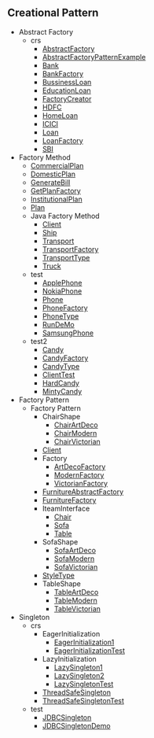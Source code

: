 
## Creational Pattern
  * Abstract Factory
    * crs
      * [AbstractFactory](https://github.com/hoangtien2k3qx1/Java-Design-Patterns/blob/main/Creational_Pattern/Abstract_Factory/crs/AbstractFactory.java)
      * [AbstractFactoryPatternExample](https://github.com/hoangtien2k3qx1/Java-Design-Patterns/blob/main/Creational_Pattern/Abstract_Factory/crs/AbstractFactoryPatternExample.java)
      * [Bank](https://github.com/hoangtien2k3qx1/Java-Design-Patterns/blob/main/Creational_Pattern/Abstract_Factory/crs/Bank.java)
      * [BankFactory](https://github.com/hoangtien2k3qx1/Java-Design-Patterns/blob/main/Creational_Pattern/Abstract_Factory/crs/BankFactory.java)
      * [BussinessLoan](https://github.com/hoangtien2k3qx1/Java-Design-Patterns/blob/main/Creational_Pattern/Abstract_Factory/crs/BussinessLoan.java)
      * [EducationLoan](https://github.com/hoangtien2k3qx1/Java-Design-Patterns/blob/main/Creational_Pattern/Abstract_Factory/crs/EducationLoan.java)
      * [FactoryCreator](https://github.com/hoangtien2k3qx1/Java-Design-Patterns/blob/main/Creational_Pattern/Abstract_Factory/crs/FactoryCreator.java)
      * [HDFC](https://github.com/hoangtien2k3qx1/Java-Design-Patterns/blob/main/Creational_Pattern/Abstract_Factory/crs/HDFC.java)
      * [HomeLoan](https://github.com/hoangtien2k3qx1/Java-Design-Patterns/blob/main/Creational_Pattern/Abstract_Factory/crs/HomeLoan.java)
      * [ICICI](https://github.com/hoangtien2k3qx1/Java-Design-Patterns/blob/main/Creational_Pattern/Abstract_Factory/crs/ICICI.java)
      * [Loan](https://github.com/hoangtien2k3qx1/Java-Design-Patterns/blob/main/Creational_Pattern/Abstract_Factory/crs/Loan.java)
      * [LoanFactory](https://github.com/hoangtien2k3qx1/Java-Design-Patterns/blob/main/Creational_Pattern/Abstract_Factory/crs/LoanFactory.java)
      * [SBI](https://github.com/hoangtien2k3qx1/Java-Design-Patterns/blob/main/Creational_Pattern/Abstract_Factory/crs/SBI.java)
  * Factory Method
      * [CommercialPlan](https://github.com/hoangtien2k3qx1/Java-Design-Patterns/blob/main/Creational_Pattern/Factory_Method/crs/CommercialPlan.java)
      * [DomesticPlan](https://github.com/hoangtien2k3qx1/Java-Design-Patterns/blob/main/Creational_Pattern/Factory_Method/crs/DomesticPlan.java)
      * [GenerateBill](https://github.com/hoangtien2k3qx1/Java-Design-Patterns/blob/main/Creational_Pattern/Factory_Method/crs/GenerateBill.java)
      * [GetPlanFactory](https://github.com/hoangtien2k3qx1/Java-Design-Patterns/blob/main/Creational_Pattern/Factory_Method/crs/GetPlanFactory.java)
      * [InstitutionalPlan](https://github.com/hoangtien2k3qx1/Java-Design-Patterns/blob/main/Creational_Pattern/Factory_Method/crs/InstitutionalPlan.java)
      * [Plan](https://github.com/hoangtien2k3qx1/Java-Design-Patterns/blob/main/Creational_Pattern/Factory_Method/crs/Plan.java)
    * Java Factory Method
      * [Client](https://github.com/hoangtien2k3qx1/Java-Design-Patterns/blob/main/Creational_Pattern/Factory_Method/Java_Factory_Method/Client.java)
      * [Ship](https://github.com/hoangtien2k3qx1/Java-Design-Patterns/blob/main/Creational_Pattern/Factory_Method/Java_Factory_Method/Ship.java)
      * [Transport](https://github.com/hoangtien2k3qx1/Java-Design-Patterns/blob/main/Creational_Pattern/Factory_Method/Java_Factory_Method/Transport.java)
      * [TransportFactory](https://github.com/hoangtien2k3qx1/Java-Design-Patterns/blob/main/Creational_Pattern/Factory_Method/Java_Factory_Method/TransportFactory.java)
      * [TransportType](https://github.com/hoangtien2k3qx1/Java-Design-Patterns/blob/main/Creational_Pattern/Factory_Method/Java_Factory_Method/TransportType.java)
      * [Truck](https://github.com/hoangtien2k3qx1/Java-Design-Patterns/blob/main/Creational_Pattern/Factory_Method/Java_Factory_Method/Truck.java)
    * test
      * [ApplePhone](https://github.com/hoangtien2k3qx1/Java-Design-Patterns/blob/main/Creational_Pattern/Factory_Method/test/ApplePhone.java)
      * [NokiaPhone](https://github.com/hoangtien2k3qx1/Java-Design-Patterns/blob/main/Creational_Pattern/Factory_Method/test/NokiaPhone.java)
      * [Phone](https://github.com/hoangtien2k3qx1/Java-Design-Patterns/blob/main/Creational_Pattern/Factory_Method/test/Phone.java)
      * [PhoneFactory](https://github.com/hoangtien2k3qx1/Java-Design-Patterns/blob/main/Creational_Pattern/Factory_Method/test/PhoneFactory.java)
      * [PhoneType](https://github.com/hoangtien2k3qx1/Java-Design-Patterns/blob/main/Creational_Pattern/Factory_Method/test/PhoneType.java)
      * [RunDeMo](https://github.com/hoangtien2k3qx1/Java-Design-Patterns/blob/main/Creational_Pattern/Factory_Method/test/RunDeMo.java)
      * [SamsungPhone](https://github.com/hoangtien2k3qx1/Java-Design-Patterns/blob/main/Creational_Pattern/Factory_Method/test/SamsungPhone.java)
    * test2
      * [Candy](https://github.com/hoangtien2k3qx1/Java-Design-Patterns/blob/main/Creational_Pattern/Factory_Method/test2/Candy.java)
      * [CandyFactory](https://github.com/hoangtien2k3qx1/Java-Design-Patterns/blob/main/Creational_Pattern/Factory_Method/test2/CandyFactory.java)
      * [CandyType](https://github.com/hoangtien2k3qx1/Java-Design-Patterns/blob/main/Creational_Pattern/Factory_Method/test2/CandyType.java)
      * [ClientTest](https://github.com/hoangtien2k3qx1/Java-Design-Patterns/blob/main/Creational_Pattern/Factory_Method/test2/ClientTest.java)
      * [HardCandy](https://github.com/hoangtien2k3qx1/Java-Design-Patterns/blob/main/Creational_Pattern/Factory_Method/test2/HardCandy.java)
      * [MintyCandy](https://github.com/hoangtien2k3qx1/Java-Design-Patterns/blob/main/Creational_Pattern/Factory_Method/test2/MintyCandy.java)
  * Factory Pattern
    * Factory Pattern
      * ChairShape
        * [ChairArtDeco](https://github.com/hoangtien2k3qx1/Java-Design-Patterns/blob/main/Creational_Pattern/Factory_Pattern/Factory_Pattern/ChairShape/ChairArtDeco.java)
        * [ChairModern](https://github.com/hoangtien2k3qx1/Java-Design-Patterns/blob/main/Creational_Pattern/Factory_Pattern/Factory_Pattern/ChairShape/ChairModern.java)
        * [ChairVictorian](https://github.com/hoangtien2k3qx1/Java-Design-Patterns/blob/main/Creational_Pattern/Factory_Pattern/Factory_Pattern/ChairShape/ChairVictorian.java)
      * [Client](https://github.com/hoangtien2k3qx1/Java-Design-Patterns/blob/main/Creational_Pattern/Factory_Pattern/Factory_Pattern/Client.java)
      * Factory
        * [ArtDecoFactory](https://github.com/hoangtien2k3qx1/Java-Design-Patterns/blob/main/Creational_Pattern/Factory_Pattern/Factory_Pattern/Factory/ArtDecoFactory.java)
        * [ModernFactory](https://github.com/hoangtien2k3qx1/Java-Design-Patterns/blob/main/Creational_Pattern/Factory_Pattern/Factory_Pattern/Factory/ModernFactory.java)
        * [VictorianFactory](https://github.com/hoangtien2k3qx1/Java-Design-Patterns/blob/main/Creational_Pattern/Factory_Pattern/Factory_Pattern/Factory/VictorianFactory.java)
      * [FurnitureAbstractFactory](https://github.com/hoangtien2k3qx1/Java-Design-Patterns/blob/main/Creational_Pattern/Factory_Pattern/Factory_Pattern/FurnitureAbstractFactory.java)
      * [FurnitureFactory](https://github.com/hoangtien2k3qx1/Java-Design-Patterns/blob/main/Creational_Pattern/Factory_Pattern/Factory_Pattern/FurnitureFactory.java)
      * IteamInterface
        * [Chair](https://github.com/hoangtien2k3qx1/Java-Design-Patterns/blob/main/Creational_Pattern/Factory_Pattern/Factory_Pattern/IteamInterface/Chair.java)
        * [Sofa](https://github.com/hoangtien2k3qx1/Java-Design-Patterns/blob/main/Creational_Pattern/Factory_Pattern/Factory_Pattern/IteamInterface/Sofa.java)
        * [Table](https://github.com/hoangtien2k3qx1/Java-Design-Patterns/blob/main/Creational_Pattern/Factory_Pattern/Factory_Pattern/IteamInterface/Table.java)
      * SofaShape
        * [SofaArtDeco](https://github.com/hoangtien2k3qx1/Java-Design-Patterns/blob/main/Creational_Pattern/Factory_Pattern/Factory_Pattern/SofaShape/SofaArtDeco.java)
        * [SofaModern](https://github.com/hoangtien2k3qx1/Java-Design-Patterns/blob/main/Creational_Pattern/Factory_Pattern/Factory_Pattern/SofaShape/SofaModern.java)
        * [SofaVictorian](https://github.com/hoangtien2k3qx1/Java-Design-Patterns/blob/main/Creational_Pattern/Factory_Pattern/Factory_Pattern/SofaShape/SofaVictorian.java)
      * [StyleType](https://github.com/hoangtien2k3qx1/Java-Design-Patterns/blob/main/Creational_Pattern/Factory_Pattern/Factory_Pattern/StyleType.java)
      * TableShape
        * [TableArtDeco](https://github.com/hoangtien2k3qx1/Java-Design-Patterns/blob/main/Creational_Pattern/Factory_Pattern/Factory_Pattern/TableShape/TableArtDeco.java)
        * [TableModern](https://github.com/hoangtien2k3qx1/Java-Design-Patterns/blob/main/Creational_Pattern/Factory_Pattern/Factory_Pattern/TableShape/TableModern.java)
        * [TableVictorian](https://github.com/hoangtien2k3qx1/Java-Design-Patterns/blob/main/Creational_Pattern/Factory_Pattern/Factory_Pattern/TableShape/TableVictorian.java)
  * Singleton
    * crs
      * EagerInitialization
        * [EagerInitialization1](https://github.com/hoangtien2k3qx1/Java-Design-Patterns/blob/main/Creational_Pattern/Singleton/crs/EagerInitialization/EagerInitialization1.java)
        * [EagerInitializationTest](https://github.com/hoangtien2k3qx1/Java-Design-Patterns/blob/main/Creational_Pattern/Singleton/crs/EagerInitialization/EagerInitializationTest.java)
      * LazyInitialization
        * [LazySingleton1](https://github.com/hoangtien2k3qx1/Java-Design-Patterns/blob/main/Creational_Pattern/Singleton/crs/LazyInitialization/LazySingleton1.java)
        * [LazySingleton2](https://github.com/hoangtien2k3qx1/Java-Design-Patterns/blob/main/Creational_Pattern/Singleton/crs/LazyInitialization/LazySingleton2.java)
        * [LazySingletonTest](https://github.com/hoangtien2k3qx1/Java-Design-Patterns/blob/main/Creational_Pattern/Singleton/crs/LazyInitialization/LazySingletonTest.java)
      * [ThreadSafeSingleton](https://github.com/hoangtien2k3qx1/Java-Design-Patterns/blob/main/Creational_Pattern/Singleton/crs/ThreadSafeSingleton.java)
      * [ThreadSafeSingletonTest](https://github.com/hoangtien2k3qx1/Java-Design-Patterns/blob/main/Creational_Pattern/Singleton/crs/ThreadSafeSingletonTest.java)
    * test
      * [JDBCSingleton](https://github.com/hoangtien2k3qx1/Java-Design-Patterns/blob/main/Creational_Pattern/Singleton/test/JDBCSingleton.java)
      * [JDBCSingletonDemo](https://github.com/hoangtien2k3qx1/Java-Design-Patterns/blob/main/Creational_Pattern/Singleton/test/JDBCSingletonDemo.java)
